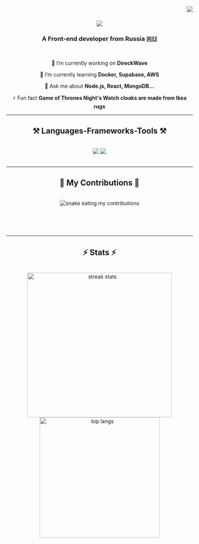 <img align="right" src="https://visitor-badge.laobi.icu/badge?page_id=Frlwee.Frlwee" />

<h1 align="center">
    <img src="https://readme-typing-svg.herokuapp.com/?font=Righteous&size=35&center=true&vCenter=true&width=500&height=70&duration=4000&lines=Hi+There!+👋;+I'm+Muslim+Ismailov!;" />
</h1>

<h3 align="center">A Front-end developer from Russia 🇷🇺</h3>

<br/>

<div align="center">
 
 🔭 I’m currently working on **DireckWave**
 
 🌱 I’m currently learning **Docker, Supabase, AWS**

💬 Ask me about **Node.js, React, MongoDB...**

⚡ Fun fact **Game of Thrones Night's Watch cloaks are made from Ikea rugs**

 </div>

 <hr/>
 
<h2 align="center">⚒️ Languages-Frameworks-Tools ⚒️</h2>
<br/>
<div align="center">
    <img src="https://skillicons.dev/icons?i=react,bootstrap,mui,html,css,vscode,github,figma,tailwind,git,r" />
    <img src="https://skillicons.dev/icons?i=nodejs,python,javascript,typescript,express,firebase,mongodb,c,java,nextjs,mysql,flask" /><br>
</div>

<br/>
<hr/>

<div align="center">
  <h2>🐍 My Contributions 🐍</h2>
  <br>
  <img alt="snake eating my contributions" src="https://raw.githubusercontent.com/Frlwee/Frlwee/output/github-contribution-grid-snake.svg" />
  
  <br/><br/><br/>
</div>

<hr/>

<h2 align="center">⚡ Stats ⚡</h2>
<br>
<div align=center>
  <img width=390 src="https://github-readme-streak-stats-Frlwee.vercel.app/?user=Frlwee&count_private=true&theme=react&border_radius=10" alt="streak stats"/>
  <br/>
  <img width=325 align="center" src="https://github-readme-stats-Frlwee.vercel.app/api/top-langs/?username=Frlwee&hide=HTML&langs_count=8&layout=compact&theme=react&border_radius=10&size_weight=0.5&count_weight=0.5&exclude_repo=github-readme-stats" alt="top langs" />
</div>

<br/><br/>
